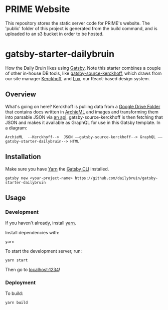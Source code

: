 # PRIME Website
This repository stores the static server code for PRIME's website. The 'public' folder of this project is generated from the build command, and is uploaded to an s3 bucket in order to be hosted.

# gatsby-starter-dailybruin

How the Daily Bruin likes using [Gatsby](https://www.gatsbyjs.org). Note this starter combines a couple of other in-house DB tools, like [gatsby-source-kerckhoff](https://github.com/dailybruin/gatsby-source-kerckhoff), which draws from our site manager [Kerckhoff](https://github.com/dailybruin/kerckhoff), and [Lux](https://github.com/dailybruin/lux), our React-based design system.

## Overview

What's going on here? Kerckhoff is pulling data from a [Google Drive Folder](https://docs.google.com/document/d/1CBXuDRDNLyZZVe51Z0F_0eEgwupJWF9J0NQ0CK7jlNQ/edit?usp=sharing) that contains docs written in [ArchieML](http://archieml.org/) and images and transforming them into parsable JSON via [an api](https://kerckhoff.dailybruin.com/api/packages/flatpages/online.demoaml/). gatsby-source-kerckhoff is then fetching that JSON and makes it available as GraphQL for use in this Gatsby template. In a diagram:

```
ArchieML  --Kerckhoff-->  JSON ––gatsby-source-kerckhoff--> GraphQL ––gatsby-starter-dailybruin--> HTML
```

## Installation

Make sure you have [Yarn](https://yarnpkg.com/) the [Gatsby CLI](https://www.gatsbyjs.org/docs/#using-the-gatsby-cli) installed.

```
gatsby new <your-project-name> https://github.com/dailybruin/gatsby-starter-dailybruin
```

## Usage

### Development

If you haven't already, install [yarn](https://yarnpkg.com/).

Install dependencies with:

```
yarn
```

To start the development server, run:

```
yarn start
```

Then go to [localhost:1234](http://localhost:1234)!

### Deployment

To build:

```
yarn build
```


